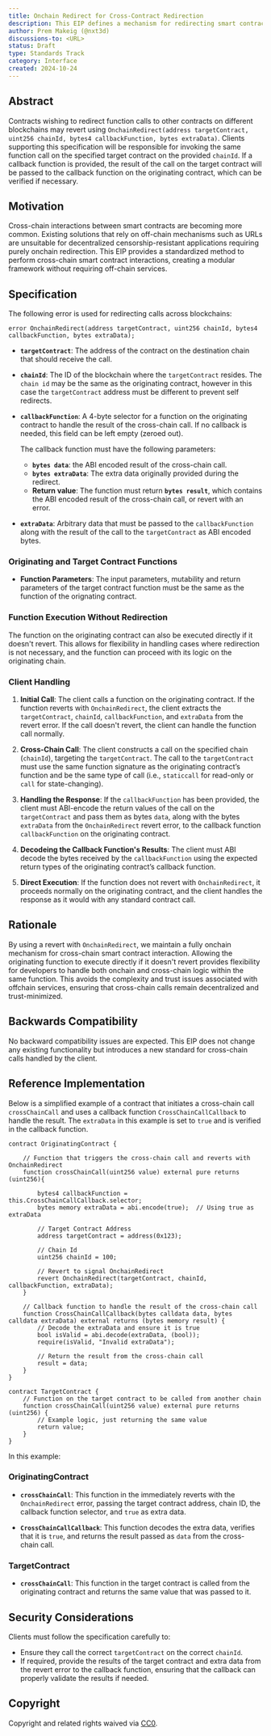 ```yaml
---
title: Onchain Redirect for Cross-Contract Redirection
description: This EIP defines a mechanism for redirecting smart contract calls to contracts on different blockchains using an onchain revert.
author: Prem Makeig (@nxt3d)
discussions-to: <URL>
status: Draft
type: Standards Track
category: Interface
created: 2024-10-24
---
```


## Abstract

Contracts wishing to redirect function calls to other contracts on different blockchains may revert using `OnchainRedirect(address targetContract, uint256 chainId, bytes4 callbackFunction, bytes extraData)`. Clients supporting this specification will be responsible for invoking the same function call on the specified target contract on the provided `chainId`. If a callback function is provided, the result of the call on the target contract will be passed to the callback function on the originating contract, which can be verified if necessary.

## Motivation

Cross-chain interactions between smart contracts are becoming more common. Existing solutions that rely on off-chain mechanisms such as URLs are unsuitable for decentralized censorship-resistant applications requiring purely onchain redirection. This EIP provides a standardized method to perform cross-chain smart contract interactions, creating a modular framework without requiring off-chain services.

## Specification

The following error is used for redirecting calls across blockchains:

```
error OnchainRedirect(address targetContract, uint256 chainId, bytes4 callbackFunction, bytes extraData);
```

- **`targetContract`**: The address of the contract on the destination chain that should receive the call.

- **`chainId`**: The ID of the blockchain where the `targetContract` resides. The `chain id` may be the same as the originating contract, however in this case the `targetContract` address must be different to prevent self redirects.  

- **`callbackFunction`**: A 4-byte selector for a function on the originating contract to handle the result of the cross-chain call. If no callback is needed, this field can be left empty (zeroed out).

  The callback function must have the following parameters:
  - **`bytes data`**: the ABI encoded result of the cross-chain call.
  - **`bytes extraData`**: The extra data originally provided during the redirect.
  - **Return value**: The function must return **`bytes result`**, which contains the ABI encoded result of the cross-chain call, or revert with an error. 

- **`extraData`**: Arbitrary data that must be passed to the `callbackFunction` along with the result of the call to the `targetContract` as ABI encoded bytes.

### Originating and Target Contract Functions

- **Function Parameters**: The input parameters, mutability and return parameters of the target contract function must be the same as the function of the orignating contract.

### Function Execution Without Redirection

The function on the originating contract can also be executed directly if it doesn't revert. This allows for flexibility in handling cases where redirection is not necessary, and the function can proceed with its logic on the originating chain.

### Client Handling

1. **Initial Call**: The client calls a function on the originating contract. If the function reverts with `OnchainRedirect`, the client extracts the `targetContract`, `chainId`, `callbackFunction`, and `extraData` from the revert error. If the call doesn't revert, the client can handle the function call normally. 
2. **Cross-Chain Call**: The client constructs a call on the specified chain (`chainId`), targeting the `targetContract`. The call to the `targetContract` must use the same function signature as the originating contract’s function and be the same type of call (i.e., `staticcall` for read-only or `call` for state-changing).
3. **Handling the Response**: If the `callbackFunction` has been provided, the client must ABI-encode the return values of the call on the `targetContract` and pass them as bytes `data`, along with the bytes `extraData` from the `OnchainRedirect` revert error, to the callback function `callbackFunction` on the originating contract.

4. **Decodeing the Callback Function's Results**: The client must ABI decode the bytes received by the `callbackFunction` using the expected return types of the originating contract’s callback function.

5. **Direct Execution**: If the function does not revert with `OnchainRedirect`, it proceeds normally on the originating contract, and the client handles the response as it would with any standard contract call.

## Rationale

By using a revert with `OnchainRedirect`, we maintain a fully onchain mechanism for cross-chain smart contract interaction. Allowing the originating function to execute directly if it doesn't revert provides flexibility for developers to handle both onchain and cross-chain logic within the same function. This avoids the complexity and trust issues associated with offchain services, ensuring that cross-chain calls remain decentralized and trust-minimized.

## Backwards Compatibility

No backward compatibility issues are expected. This EIP does not change any existing functionality but introduces a new standard for cross-chain calls handled by the client.

## Reference Implementation

Below is a simplified example of a contract that initiates a cross-chain call `crossChainCall` and uses a callback function `CrossChainCallCallback` to handle the result. The `extraData` in this example is set to `true` and is verified in the callback function.

```
contract OriginatingContract {

    // Function that triggers the cross-chain call and reverts with OnchainRedirect
    function crossChainCall(uint256 value) external pure returns (uint256){

        bytes4 callbackFunction = this.CrossChainCallCallback.selector;
        bytes memory extraData = abi.encode(true);  // Using true as extraData

        // Target Contract Address
        address targetContract = address(0x123);

        // Chain Id
        uint256 chainId = 100;

        // Revert to signal OnchainRedirect
        revert OnchainRedirect(targetContract, chainId, callbackFunction, extraData);
    }

    // Callback function to handle the result of the cross-chain call
    function CrossChainCallCallback(bytes calldata data, bytes calldata extraData) external returns (bytes memory result) {
        // Decode the extraData and ensure it is true
        bool isValid = abi.decode(extraData, (bool));
        require(isValid, "Invalid extraData");

        // Return the result from the cross-chain call
        result = data;
    }
}

contract TargetContract {
    // Function on the target contract to be called from another chain
    function crossChainCall(uint256 value) external pure returns (uint256) {
        // Example logic, just returning the same value
        return value;
    }
}
```

In this example:

### OriginatingContract

- **`crossChainCall`**: This function in the immediately reverts with the `OnchainRedirect` error, passing the target contract address, chain ID, the callback function selector, and `true` as extra data.

- **`CrossChainCallCallback`**: This function decodes the extra data, verifies that it is `true`, and returns the result passed as `data` from the cross-chain call.

### TargetContract

- **`crossChainCall`**: This function in the target contract is called from the originating contract and returns the same value that was passed to it.


## Security Considerations

Clients must follow the specification carefully to:

- Ensure they call the correct `targetContract` on the correct `chainId`.
- If required, provide the results of the target contract and extra data from the revert error to the callback function, ensuring that the callback can properly validate the results if needed.

## Copyright

Copyright and related rights waived via [CC0](../LICENSE.md).
